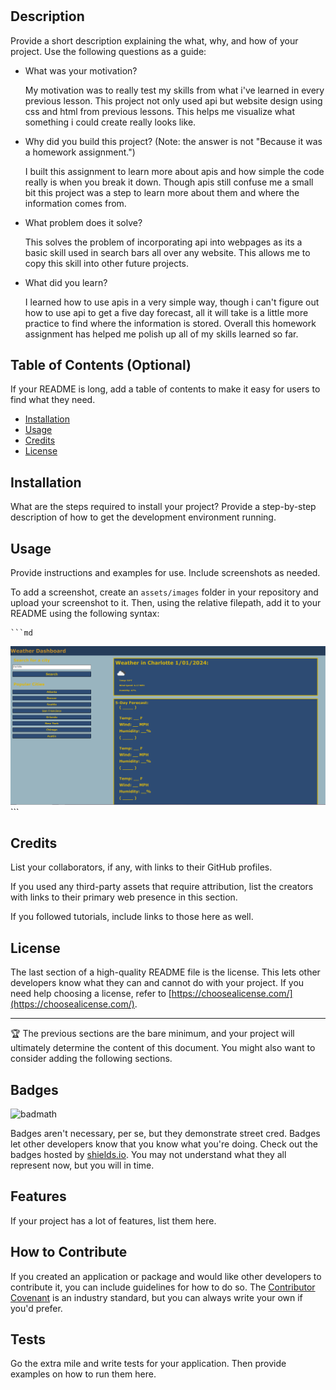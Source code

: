 # <Weather-Dashboard>

## Description

Provide a short description explaining the what, why, and how of your project. Use the following questions as a guide:

- What was your motivation?

    My motivation was to really test my skills from what i've learned in every previous lesson. This project not only used api but website design using css and html from previous lessons. This helps me visualize what something i could create really looks like.

- Why did you build this project? (Note: the answer is not "Because it was a homework assignment.")

    I built this assignment to learn more about apis and how simple the code really is when you break it down. Though apis still confuse me a small bit this project was a step to learn more about them and where the information comes from.

- What problem does it solve?

    This solves the problem of incorporating api into webpages as its a basic skill used in search bars all over any website. This allows me to copy this skill into other future projects.

- What did you learn?

    I learned how to use apis in a very simple way, though i can't figure out how to use api to get a five day forecast, all it will take is a little more practice to find where the information is stored. Overall this homework assignment has helped me polish up all of my skills learned so far.


## Table of Contents (Optional)

If your README is long, add a table of contents to make it easy for users to find what they need.

- [Installation](#installation)
- [Usage](#usage)
- [Credits](#credits)
- [License](#license)

## Installation

What are the steps required to install your project? Provide a step-by-step description of how to get the development environment running.

## Usage

Provide instructions and examples for use. Include screenshots as needed.

To add a screenshot, create an `assets/images` folder in your repository and upload your screenshot to it. Then, using the relative filepath, add it to your README using the following syntax:

    ```md
 ![Alt text](assets/images/dashboard.PNG)
    ```

## Credits

List your collaborators, if any, with links to their GitHub profiles.

If you used any third-party assets that require attribution, list the creators with links to their primary web presence in this section.

If you followed tutorials, include links to those here as well.

## License

The last section of a high-quality README file is the license. This lets other developers know what they can and cannot do with your project. If you need help choosing a license, refer to [https://choosealicense.com/](https://choosealicense.com/).

---

🏆 The previous sections are the bare minimum, and your project will ultimately determine the content of this document. You might also want to consider adding the following sections.

## Badges

![badmath](https://img.shields.io/github/languages/top/lernantino/badmath)

Badges aren't necessary, per se, but they demonstrate street cred. Badges let other developers know that you know what you're doing. Check out the badges hosted by [shields.io](https://shields.io/). You may not understand what they all represent now, but you will in time.

## Features

If your project has a lot of features, list them here.

## How to Contribute

If you created an application or package and would like other developers to contribute it, you can include guidelines for how to do so. The [Contributor Covenant](https://www.contributor-covenant.org/) is an industry standard, but you can always write your own if you'd prefer.

## Tests

Go the extra mile and write tests for your application. Then provide examples on how to run them here.